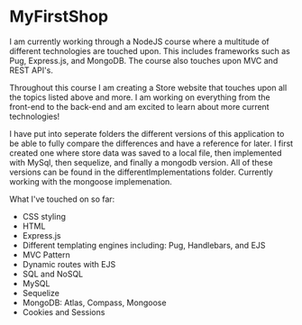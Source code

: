 # MyFirstShop

I am currently working through a NodeJS course where a multitude of different technologies are touched upon. This includes frameworks such as Pug, Express.js, and MongoDB. The course also touches upon MVC and REST API's. 

Throughout this course I am creating a Store website that touches upon all the topics listed above and more. I am working on everything from the front-end to the back-end and am excited to learn about more current technologies! 

I have put into seperate folders the different versions of this application to be able to fully compare the differences and have a reference for later. I first created one where store data was saved to a local file, then implemented with MySql, then sequelize, and finally a mongodb version. All of these versions can be found in the differentImplementations folder. Currently working with the mongoose implemenation. 

What I've touched on so far:
  - CSS styling
  - HTML
  - Express.js
  - Different templating engines including: Pug, Handlebars, and EJS
  - MVC Pattern
  - Dynamic routes with EJS
  - SQL and NoSQL
  - MySQL
  - Sequelize
  - MongoDB: Atlas, Compass, Mongoose
  - Cookies and Sessions
